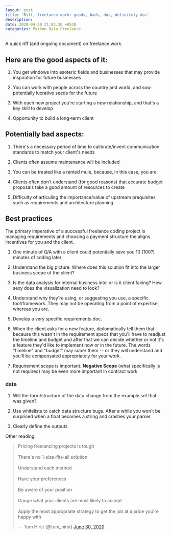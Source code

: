 ```yaml
---
layout: post
title: 'Riff, freelance work: goods, bads, dos, definitely dos'
description:
date: 2020-04-30 21:03:36 +0530
categories: Python Data Freelance
---
```


A quick riff (and ongoing document) on freelance work.

## Here are the **good aspects** of it:

1. You get windows into esoteric fields and businesses that may provide inspiration for future businesses

2. You can work with people across the country and world, and sow potentially lucrative seeds for the future

3. With each new project you're starting a new relationship, and that's a key skill to develop

4. Opportunity to build a long-term client

## Potentially **bad aspects**:

1. There's a necessary period of time to calibrate/invent communication standards to match your client's needs

2. Clients often assume maintenance will be included

3. You can be treated like a rented mule, because, in this case, you are

4. Clients often don't understand (for good reasons) that accurate budget proposals take a good amount of resources to create

5. Difficulty of articuling the importance/value of upstream prequisites such as requirements and architecture planning

## Best practices

The primary imperative of a successful freelance coding project is managing requirements and choosing a payment structure the aligns incentives for you and the client.

1. One minute of Q/A with a client could potentially save you 10 (100?) minutes of coding later

2. Understand the big picture. Where does this solution fit into the larger business scope of the client?

3. Is the data analysis for internal business intel or is it client facing? How sexy does the visualization need to look?

4. Understand why they're using, or suggesting you use, a specific tool/framework. They may not be operating from a point of expertise, whereas you are.

5. Develop a very specific requirements doc.

6. When the client asks for a new feature, diplomatically tell them that because this wasn't in the requirement specs that you'll have to readjust the timeline and budget and after that we can decide whether or not it's a feature they'd like to implement now or in the future. The words "timeline" and "budget" may sober them -- or they will understand and you'll be compensated appropriately for your work.

7. Requirement scope is important. **Negative Scope** (what specifically is not required) may be even more important in contract work

### data

1. Will the form/structure of the data change from the example set that was given?

2. Use whitelists to catch data structure bugs. After a while you won't be surprised when a float becomes a string and crashes your parser

3. Clearly define the outputs

Other reading:

<blockquote class="twitter-tweet"><p lang="en" dir="ltr">Pricing freelancing projects is tough<br><br>There&#39;s no 1-size-fits-all solution<br><br>Understand each method<br><br>Have your preferences<br><br>Be aware of your position<br><br>Gauge what your clients are most likely to accept<br><br>Apply the most appropriate strategy to get the job at a price you&#39;re happy with</p>&mdash; Tom Hirst (@tom_hirst) <a href="https://twitter.com/tom_hirst/status/1277933996983361537?ref_src=twsrc%5Etfw">June 30, 2020</a></blockquote> <script async src="https://platform.twitter.com/widgets.js" charset="utf-8"></script>

